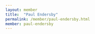 ```yaml
---
layout: member
title:  "Paul Endersby"
permalink: /member/paul-endersby.html
member: paul-endersby
---
```

